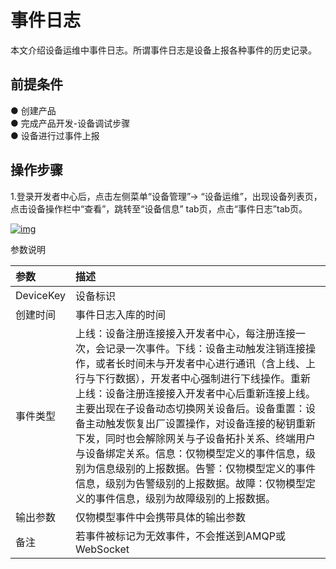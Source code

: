 # 事件日志

本文介绍设备运维中事件日志。所谓事件日志是设备上报各种事件的历史记录。

## **前提条件**

● 创建产品<br />
● 完成产品开发-设备调试步骤<br />
● 设备进行过事件上报

## **操作步骤**

1.登录开发者中心后，点击左侧菜单“设备管理”→ “设备运维”，出现设备列表页，点击设备操作栏中“查看”，跳转至“设备信息” tab页，点击“事件日志”tab页。

<a data-fancybox title="img" href="/zh/guide/image2022-3-9_15-12-59.png?version=1&modificationDate=1646809396000&api=v2">![img](/zh/guide/image2022-3-9_15-12-59.png?version=1&modificationDate=1646809396000&api=v2)</a>



参数说明

| 参数      | 描述                                                                                                                                                                                                                                                                                                                                                                                                                                                                                                                                                                                   |
| :-------- | :------------------------------------------------------------------------------------------------------------------------------------------------------------------------------------------------------------------------------------------------------------------------------------------------------------------------------------------------------------------------------------------------------------------------------------------------------------------------------------------------------------------------------------------------------------------------------------- |
| DeviceKey | 设备标识                                                                                                                                                                                                                                                                                                                                                                                                                                                                                                                                                                               |
| 创建时间  | 事件日志入库的时间                                                                                                                                                                                                                                                                                                                                                                                                                                                                                                                                                                     |
| 事件类型  | 上线：设备注册连接接入开发者中心，每注册连接一次，会记录一次事件。下线：设备主动触发注销连接操作，或者长时间未与开发者中心进行通讯（含上线、上行与下行数据），开发者中心强制进行下线操作。重新上线：设备注册连接接入开发者中心后重新连接上线。主要出现在子设备动态切换网关设备后。设备重置：设备主动触发恢复出厂设置操作，对设备连接的秘钥重新下发，同时也会解除网关与子设备拓扑关系、终端用户与设备绑定关系。信息：仅物模型定义的事件信息，级别为信息级别的上报数据。告警：仅物模型定义的事件信息，级别为告警级别的上报数据。故障：仅物模型定义的事件信息，级别为故障级别的上报数据。 |
| 输出参数  | 仅物模型事件中会携带具体的输出参数                                                                                                                                                                                                                                                                                                                                                                                                                                                                                                                                                     |
| 备注      | 若事件被标记为无效事件，不会推送到AMQP或WebSocket                                                                                                                                                                                                                                                                                                                                                                                                                                                                                                                                      |

